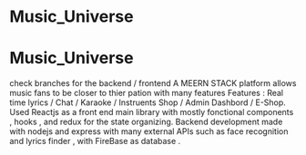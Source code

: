 # Music_Universe
# Music_Universe
check branches for the backend / frontend 
A MEERN STACK platform allows music fans to be closer to thier pation with many features 
Features : Real time lyrics / Chat / Karaoke / Instruents Shop / Admin Dashbord / E-Shop.
Used Reactjs as a front end main library with mostly fonctional components , hooks , and redux for the state organizing.
Backend development made with nodejs and express with many external APIs such as face recognition and lyrics finder , with FireBase as database .
